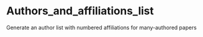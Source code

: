 # Authors_and_affiliations_list
Generate an author list with numbered affiliations for many-authored papers
